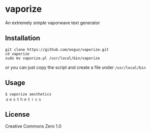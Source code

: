 # vaporize
An extremely simple vaporwave text generator

## Installation 

```
git clone https://github.com/ooguz/vaporize.git
cd vaporize
sudo mv vaporize.pl /usr/local/bin/vaporize
```

or you can just copy the script and create a file under `/usr/local/bin`

## Usage

```
$ vaporize aesthetics
ａｅｓｔｈｅｔｉｃｓ
```

## License

Creative Commons Zero 1.0
